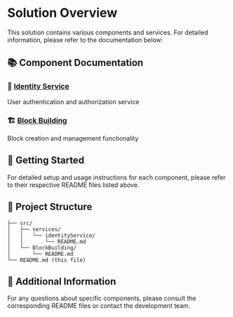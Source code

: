 # Solution Overview

This solution contains various components and services. For detailed information, please refer to the documentation below:

## 📚 Component Documentation

### 🔐 [Identity Service](src/services/identityService/README.md)
User authentication and authorization service

### 🏗️ [Block Building](src/BlockBuilding/README.md)
Block creation and management functionality

## 🚀 Getting Started

For detailed setup and usage instructions for each component, please refer to their respective README files listed above.

## 📁 Project Structure

```
├── src/
│   ├── services/
│   │   └── identityService/
│   │       └── README.md
│   └── BlockBuilding/
│       └── README.md
└── README.md (this file)
```

## 📖 Additional Information

For any questions about specific components, please consult the corresponding README files or contact the development team.